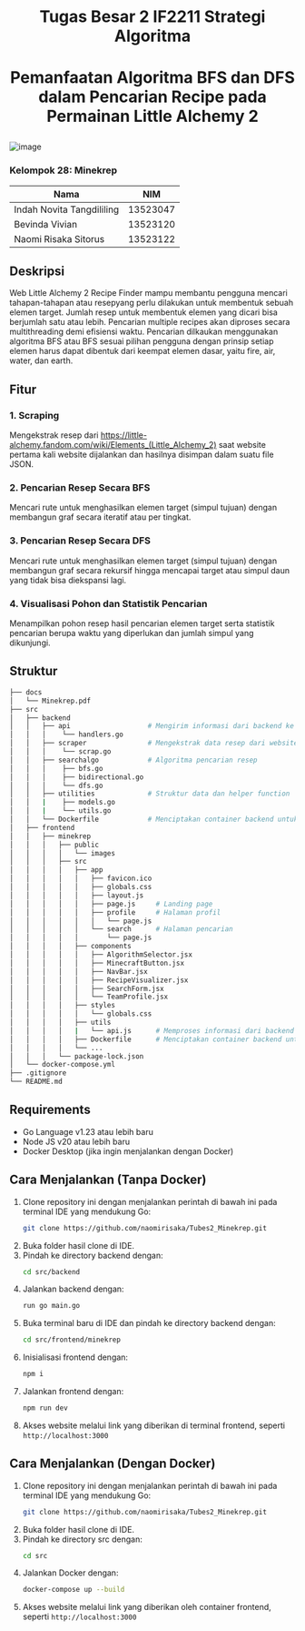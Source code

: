 # <p align = center>Tugas Besar 2 IF2211 Strategi Algoritma</p>
# <p align = center>Pemanfaatan Algoritma BFS dan DFS dalam Pencarian Recipe pada Permainan Little Alchemy 2</p>

![image](https://github.com/user-attachments/assets/397a1b88-0a0c-4415-9d62-bcfb6bebf7be)

### Kelompok 28: Minekrep
| Nama | NIM |
|------|-----|
| Indah Novita Tangdililing | 13523047 |
| Bevinda Vivian | 13523120 |
| Naomi Risaka Sitorus | 13523122 |

## Deskripsi
Web Little Alchemy 2 Recipe Finder mampu membantu pengguna mencari tahapan-tahapan atau resepyang perlu dilakukan untuk membentuk sebuah elemen target. Jumlah resep untuk membentuk elemen yang dicari bisa berjumlah satu atau lebih. Pencarian multiple recipes akan diproses secara multithreading demi efisiensi waktu. Pencarian dilkaukan menggunakan algoritma BFS atau BFS sesuai pilihan pengguna dengan prinsip setiap elemen harus dapat dibentuk dari keempat elemen dasar, yaitu fire, air, water, dan earth.

## Fitur
### 1. Scraping 
Mengekstrak resep dari https://little-alchemy.fandom.com/wiki/Elements_(Little_Alchemy_2) saat website pertama kali website dijalankan dan hasilnya disimpan dalam suatu file JSON.
### 2. Pencarian Resep Secara BFS
Mencari rute untuk menghasilkan elemen target (simpul tujuan) dengan membangun graf secara iteratif atau per tingkat. 
### 3. Pencarian Resep Secara DFS
Mencari rute untuk menghasilkan elemen target (simpul tujuan) dengan membangun graf secara rekursif hingga mencapai target atau simpul daun yang tidak bisa diekspansi lagi.
### 4. Visualisasi Pohon dan Statistik Pencarian
Menampilkan pohon resep hasil pencarian elemen target serta statistik pencarian berupa waktu yang diperlukan dan jumlah simpul yang dikunjungi.

## Struktur
```bash
├── docs
│   └── Minekrep.pdf
├── src
│   ├── backend
│   │   ├── api                   # Mengirim informasi dari backend ke frontend
│   │   │    └── handlers.go
│   │   ├── scraper               # Mengekstrak data resep dari website ke JSON
│   │   │    └── scrap.go
│   │   ├── searchalgo            # Algoritma pencarian resep
│   │   │    ├── bfs.go
│   │   │    ├── bidirectional.go
│   │   │    └── dfs.go
│   │   ├── utilities             # Struktur data dan helper function  untuk pencarian
│   │   |    ├── models.go
│   │   |    └── utils.go
│   │   └── Dockerfile            # Menciptakan container backend untuk Docker
│   ├── frontend
│   │   ├── minekrep
│   │   │   ├── public
│   │   │   │   └── images
│   │   │   ├── src
│   │   │   │   ├── app
│   │   │   │   │   ├── favicon.ico
│   │   │   │   │   ├── globals.css
│   │   │   │   │   ├── layout.js
│   │   │   │   │   ├── page.js     # Landing page
│   │   │   │   │   ├── profile     # Halaman profil
│   │   │   │   │   │   └── page.js
│   │   │   │   │   └── search      # Halaman pencarian
│   │   │   │   │       └── page.js
│   │   │   │   ├── components
│   │   │   │   │   ├── AlgorithmSelector.jsx
│   │   │   │   │   ├── MinecraftButton.jsx
│   │   │   │   │   ├── NavBar.jsx
│   │   │   │   │   ├── RecipeVisualizer.jsx
│   │   │   │   │   ├── SearchForm.jsx
│   │   │   │   │   └── TeamProfile.jsx
│   │   │   │   ├── styles
│   │   │   │   │   └── globals.css
│   │   │   │   ├── utils
│   │   │   │   |   └── api.js      # Memproses informasi dari backend di frontend
│   │   │   │   ├── Dockerfile      # Menciptakan container backend untuk Docker
│   │   │   │   └── ...
│   │   │   └── package-lock.json
│   └── docker-compose.yml
├── .gitignore
└── README.md
```

## Requirements
- Go Language v1.23 atau lebih baru
- Node JS v20 atau lebih baru
- Docker Desktop (jika ingin menjalankan dengan Docker)
   
## Cara Menjalankan (Tanpa Docker)
1. Clone repository ini dengan menjalankan perintah di bawah ini pada terminal IDE yang mendukung Go:
   ```sh
   git clone https://github.com/naomirisaka/Tubes2_Minekrep.git
2. Buka folder hasil clone di IDE.
3. Pindah ke directory backend dengan:
   ```sh
   cd src/backend
4. Jalankan backend dengan:
    ```sh
    run go main.go
5. Buka terminal baru di IDE dan pindah ke directory backend dengan:
   ```sh
   cd src/frontend/minekrep
6. Inisialisasi frontend dengan:
   ```sh
   npm i
7. Jalankan frontend dengan:
   ```sh
   npm run dev
8. Akses website melalui link yang diberikan di terminal frontend, seperti `http://localhost:3000`

## Cara Menjalankan (Dengan Docker)
1. Clone repository ini dengan menjalankan perintah di bawah ini pada terminal IDE yang mendukung Go:
   ```sh
   git clone https://github.com/naomirisaka/Tubes2_Minekrep.git
2. Buka folder hasil clone di IDE.
3. Pindah ke directory src dengan:
   ```sh
   cd src
4. Jalankan Docker dengan:
    ```sh
    docker-compose up --build
5. Akses website melalui link yang diberikan oleh container frontend, seperti `http://localhost:3000`
